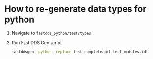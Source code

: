# How to re-generate data types for python

1.  Navigate to `fastdds_python/test/types`
2.  Run Fast DDS Gen script

    ```bash
    fastddsgen -python -replace test_complete.idl test_modules.idl
    ```
